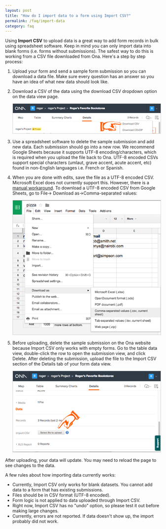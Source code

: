 ```yaml
---
layout: post
title: "How do I import data to a form using Import CSV?"
permalink: /faq/import-data
category: faq
---
```


Using **Import CSV** to upload data is a great way to add form records in bulk using spreadsheet software. Keep in mind you can only import data into blank forms (i.e. forms without submissions). The safest way to do this is working from a CSV file downloaded from Ona. Here's a step by step process:

1. Upload your form and send a sample form submission so you can download a data file. Make sure every question has an answer so you have an idea of what new data should look like.

2. Download a CSV of the data using the download CSV dropdown option on the data view page.

    <img src="/content/screenshots/faq_upload_csv_01.png" width="568px" style="border: 1px solid #cccccc;">

3. Use a spreadsheet software to delete the sample submission and add new data. Each submission should go into a new row. We recommend Google Sheets because it supports UTF-8 encoding/characters, which is required when you upload the file back to Ona. UTF-8 encoded CSVs support special characters (umlaut, grave accent, acute accent, etc) found in non-English languages i.e. French or Spanish.


4.  When you are done with edits, save the file as a UTF-8 encoded CSV. Microsoft Excel does not currently support this. However, there is a [manual workaround](https://help.salesforce.com/apex/HTViewSolution?id=000003837&language=en_US). To download a UTF-8 encoded CSV from Google Sheets, go to File-> Download as->Comma-separated values:

    <img src="/content/screenshots/faq_upload_csv_03.png" width="500px" style="border: 1px solid #cccccc;">


5. Before uploading, delete the sample submission on the Ona website because Import CSV only works with empty forms. Go to the table data view, double-click the row to open the submission view, and click Delete. After deleting the submission, upload the file to the Import CSV section of the Details tab of your form data view.

    <img src="/content/screenshots/faq_upload_csv_02.png" width="568px" style="border: 1px solid #cccccc;">

After uploading, your data will update. You may need to reload the page to see changes to the data.

A few rules about how importing data currently works:

* Currently, Import CSV only works for blank datasets. You cannot add data to a form that has existing submissions.
* Files should be in CSV format (UTF-8 encoded).
* Form logic is not applied to data uploaded through Import CSV.
* Right now, Import CSV has no "undo" option, so please test it out before making large changes.
* Currently, errors are not reported. If data doesn't show up, the import probably did not work.